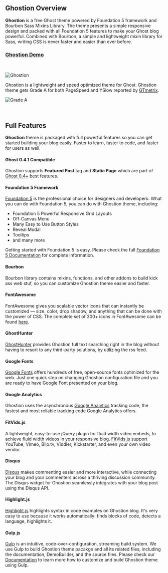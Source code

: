 ## Ghostion Overview

**Ghostion** is a free Ghost theme powered by Foundation 5 framework and Bourbon Sass Mixins Library. The theme presents a simple responsive design and packed with all Foundation 5 features to make your Ghost blog powerful. Combined with Bourbon, a simple and lightweight mixin library for Sass, writing CSS is never faster and easier than ever before.

### [Ghostion Demo](http://ghostion.ghostdemo.axiantheme.com/)

<br />

![Ghostion](http://ghostdemo.axiantheme.com/ghostion/demo/overview.jpg)

Ghostion is a lightweight and speed optimized theme for Ghost. Ghostion theme gets Grade A for both PageSpeed and YSlow reported by [GTmetrix](http://gtmetrix.com/reports/ghostion.ghostdemo.axiantheme.com/bntLnnuI).

![Grade A](http://ghostdemo.axiantheme.com/ghostion/demo/grade_a.jpg)

<br />

## Full Features

**Ghostion** theme is packaged with full powerful features so you can get started building your blog easily. Faster to learn, faster to code, and faster for users as well.

#### Ghost 0.4.1 Compatible

Ghostion supports **Featured Post** tag and **Static Page** which are part of [Ghost 0.4+](http://blog.ghost.org/ghost-0-4/) best features.

#### Foundation 5 Framework

[Foundation 5](http://foundation.zurb.com/) is the professional choice for designers and developers. What you can do with Foundation 5, you can do with Ghostion theme, including:

* Foundation 5 Powerful Responsive Grid Layouts
* Off-Canvas Menu
* Many Easy to Use Button Styles
* Reveal Modal
* Tooltips
* and many more

Getting started with Foundation 5 is easy. Please check the full [Foundation 5 Documentation](http://foundation.zurb.com/docs/) for complete information.

#### Bourbon

Bourbon library contains mixins, functions, and other addons to build kick ass web stuf, so you can customize Ghostion theme easier and faster.

#### FontAwesome

FontAwesome gives you scalable vector icons that can instantly be customized — size, color, drop shadow, and anything that can be done with the power of CSS. The complete set of 300+ icons in FontAwesome can be found [here](http://fortawesome.github.io/Font-Awesome/icons/).

#### GhostHunter

[GhostHunter](https://github.com/i11ume/ghostHunter/) provides Ghostion full text searching right in the blog without having to resort to any third-party solutions, by utilizing the rss feed.

#### Google Fonts

[Google Fonts](http://www.google.com/fonts) offers hundreds of free, open-source fonts optimized for the web. Just one quick step on changing Ghostion configuration file and you are ready to have Google Font presented on your blog.

#### Google Analytics

Ghostion uses the asynchronous [Google Analytics](http://www.google.com/analytics/) tracking code, the fastest and most reliable tracking code Google Analytics offers.

#### FitVids.js

A lightweight, easy-to-use jQuery plugin for fluid width video embeds, to achieve fluid width videos in your responsive blog. [FitVids.js](http://fitvidsjs.com/) support YouTube, Vimeo, Blip.tv, Viddler, Kickstarter, and even your own video vendor.

#### Disqus

[Disqus](http://disqus.com/) makes commenting easier and more interactive, while connecting your blog and your commenters across a thriving discussion community. The Disqus widget for Ghostion seamlessly integrates with your blog post using the Disqus API.

#### Highlight.js

[Highlight.js](http://highlightjs.org/) highlights syntax in code examples on Ghostion blog. It's very easy to use because it works automatically: finds blocks of code, detects a language, highlights it.

#### Gulp.js

[Gulp](http://gulpjs.com/) is an intuitive, code-over-configuration, streaming build system. We use Gulp to build Ghostion theme pacakge and all its related files, including the documentation, DemoBuilder, and the source files. Please check our [Documentation](/documentation) to learn more how to customize and build Ghostion theme using Gulp.
